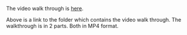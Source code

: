 
The video walk through is [here](https://drive.google.com/drive/folders/0B8_4qDtMG8CfWk9MbXdlZEZOYzg?usp=sharing).

Above is a link to the folder which contains the video walk through. The walkthrough is in 2 parts. Both in MP4 format.

<!---
Instructions:

1. Upload your video walk through to Google Drive.
2. Under sharing, allow anyone with the link to view the video.
3. Place a link to the video above, and uncomment those lines (see [here](https://gitlab.computing.dcu.ie/sblott/2017-ca400-YOUR_NAME/edit/master/docs/video-walk-through/README.md)).
4. `git commit -a`, `git push`.
5. Using incognito mode on your browser, verify that the video is indeed accessible to anybody with the link.
-->